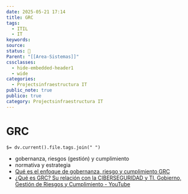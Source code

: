 ```yaml
---
date: 2025-05-21 17:14
title: GRC
tags:
  - ITIL
  - IT
keywords: 
source: 
status: 📌
Parent: "[[Area-Sistemas]]"
cssclasses:
  - hide-embedded-header1
  - wide
categories:
  - Projectsinfraestructura IT
public_note: true
publico: true
category: Projectsinfraestructura IT
---
```

# GRC
`$= dv.current().file.tags.join(" ")`

- gobernanza, riesgos (gestión) y cumplimiento
- normativa y estrategia
- [Qué es el enfoque de gobernanza, riesgo y cumplimiento GRC](https://aws.amazon.com/es/what-is/grc/#:~:text=requisitos%20de%20cumplimiento.-,%C2%BFQu%C3%A9%20significa%20GRC%3F,cumplimiento%20en%20un%20modelo%20coordinado.) 
- [¿Qué es GRC? Su relación con la CIBERSEGURIDAD y TI. Gobierno, Gestión de Riesgos y Cumplimiento - YouTube](https://youtu.be/PXMhwx0AuAo) 